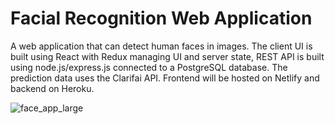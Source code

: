 # Facial Recognition Web Application

A web application that can detect human faces in images. The client UI is built using React with Redux managing UI and server state, REST API is built using node.js/express.js connected to a PostgreSQL database. The prediction data uses the Clarifai API. Frontend will be hosted on Netlify and backend on Heroku.

![face_app_large](https://user-images.githubusercontent.com/79977073/146499019-03fba80e-5758-492e-b100-266fdf2e18ab.gif)

